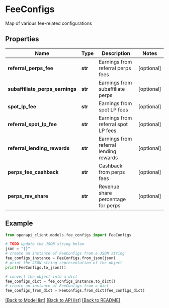 # FeeConfigs

Map of various fee-related configurations

## Properties

Name | Type | Description | Notes
------------ | ------------- | ------------- | -------------
**referral_perps_fee** | **str** | Earnings from referral perps fees | [optional] 
**subaffiliate_perps_earnings** | **str** | Earnings from subaffiliate perps | [optional] 
**spot_lp_fee** | **str** | Earnings from spot LP fees | [optional] 
**referral_spot_lp_fee** | **str** | Earnings from referral spot LP fees | [optional] 
**referral_lending_rewards** | **str** | Earnings from referral lending rewards | [optional] 
**perps_fee_cashback** | **str** | Cashback from perps fees | [optional] 
**perps_rev_share** | **str** | Revenue share percentage for perps | [optional] 

## Example

```python
from openapi_client.models.fee_configs import FeeConfigs

# TODO update the JSON string below
json = "{}"
# create an instance of FeeConfigs from a JSON string
fee_configs_instance = FeeConfigs.from_json(json)
# print the JSON string representation of the object
print(FeeConfigs.to_json())

# convert the object into a dict
fee_configs_dict = fee_configs_instance.to_dict()
# create an instance of FeeConfigs from a dict
fee_configs_from_dict = FeeConfigs.from_dict(fee_configs_dict)
```
[[Back to Model list]](../README.md#documentation-for-models) [[Back to API list]](../README.md#documentation-for-api-endpoints) [[Back to README]](../README.md)


